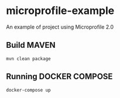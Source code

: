 # microprofile-example
An example of project using Microprofile 2.0

## Build MAVEN

    mvn clean package

## Running DOCKER COMPOSE

    docker-compose up


